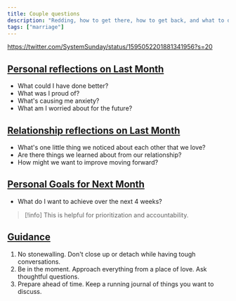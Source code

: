 ```yaml
---
title: Couple questions
description: "Redding, how to get there, how to get back, and what to do while there…"
tags: ["marriage"]
---
```


https://twitter.com/SystemSunday/status/1595052201881341956?s=20

## [Personal reflections on Last Month](https://twitter.com/SystemSunday/status/1595052203513118726?s=20)

- What could I have done better?
- What was I proud of?
- What's causing me anxiety?
- What am I worried about for the future?

## [Relationship reflections on Last Month](https://twitter.com/SystemSunday/status/1595052205177978882?s=20)

- What's one little thing we noticed about each other that we love?
- Are there things we learned about from our relationship?
- How might we want to improve moving forward?

## [Personal Goals for Next Month](https://twitter.com/SystemSunday/status/1595052206977617921?s=20)

- What do I want to achieve over the next 4 weeks?

> [!info] This is helpful for prioritization and accountability.

## [Guidance](https://twitter.com/SystemSunday/status/1595052208894398465?s=20)

1. No stonewalling. Don't close up or detach while having tough conversations.
1. Be in the moment. Approach everything from a place of love. Ask thoughtful questions.
1. Prepare ahead of time. Keep a running journal of things you want to discuss.

